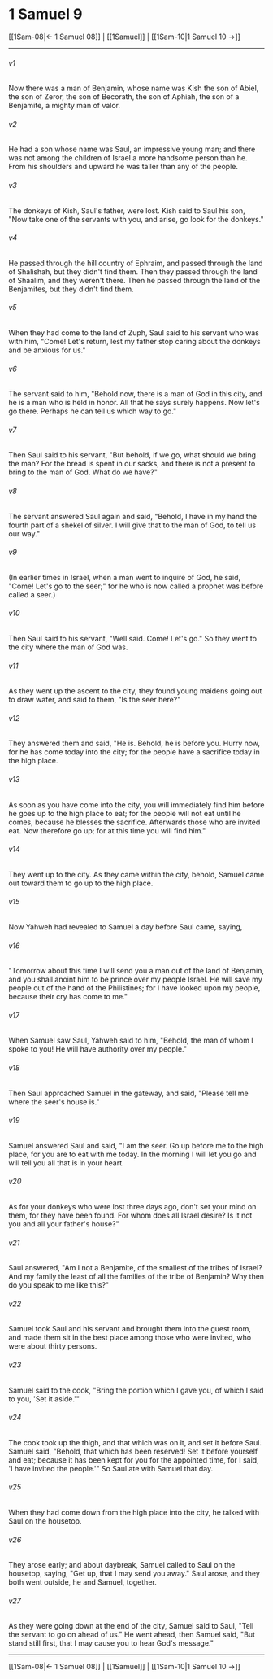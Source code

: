 # 1 Samuel 9

[[1Sam-08|← 1 Samuel 08]] | [[1Samuel]] | [[1Sam-10|1 Samuel 10 →]]
***



###### v1 
Now there was a man of Benjamin, whose name was Kish the son of Abiel, the son of Zeror, the son of Becorath, the son of Aphiah, the son of a Benjamite, a mighty man of valor. 

###### v2 
He had a son whose name was Saul, an impressive young man; and there was not among the children of Israel a more handsome person than he. From his shoulders and upward he was taller than any of the people. 

###### v3 
The donkeys of Kish, Saul's father, were lost. Kish said to Saul his son, "Now take one of the servants with you, and arise, go look for the donkeys." 

###### v4 
He passed through the hill country of Ephraim, and passed through the land of Shalishah, but they didn't find them. Then they passed through the land of Shaalim, and they weren't there. Then he passed through the land of the Benjamites, but they didn't find them. 

###### v5 
When they had come to the land of Zuph, Saul said to his servant who was with him, "Come! Let's return, lest my father stop caring about the donkeys and be anxious for us." 

###### v6 
The servant said to him, "Behold now, there is a man of God in this city, and he is a man who is held in honor. All that he says surely happens. Now let's go there. Perhaps he can tell us which way to go." 

###### v7 
Then Saul said to his servant, "But behold, if we go, what should we bring the man? For the bread is spent in our sacks, and there is not a present to bring to the man of God. What do we have?" 

###### v8 
The servant answered Saul again and said, "Behold, I have in my hand the fourth part of a shekel of silver. I will give that to the man of God, to tell us our way." 

###### v9 
(In earlier times in Israel, when a man went to inquire of God, he said, "Come! Let's go to the seer;" for he who is now called a prophet was before called a seer.) 

###### v10 
Then Saul said to his servant, "Well said. Come! Let's go." So they went to the city where the man of God was. 

###### v11 
As they went up the ascent to the city, they found young maidens going out to draw water, and said to them, "Is the seer here?" 

###### v12 
They answered them and said, "He is. Behold, he is before you. Hurry now, for he has come today into the city; for the people have a sacrifice today in the high place. 

###### v13 
As soon as you have come into the city, you will immediately find him before he goes up to the high place to eat; for the people will not eat until he comes, because he blesses the sacrifice. Afterwards those who are invited eat. Now therefore go up; for at this time you will find him." 

###### v14 
They went up to the city. As they came within the city, behold, Samuel came out toward them to go up to the high place. 

###### v15 
Now Yahweh had revealed to Samuel a day before Saul came, saying, 

###### v16 
"Tomorrow about this time I will send you a man out of the land of Benjamin, and you shall anoint him to be prince over my people Israel. He will save my people out of the hand of the Philistines; for I have looked upon my people, because their cry has come to me." 

###### v17 
When Samuel saw Saul, Yahweh said to him, "Behold, the man of whom I spoke to you! He will have authority over my people." 

###### v18 
Then Saul approached Samuel in the gateway, and said, "Please tell me where the seer's house is." 

###### v19 
Samuel answered Saul and said, "I am the seer. Go up before me to the high place, for you are to eat with me today. In the morning I will let you go and will tell you all that is in your heart. 

###### v20 
As for your donkeys who were lost three days ago, don't set your mind on them, for they have been found. For whom does all Israel desire? Is it not you and all your father's house?" 

###### v21 
Saul answered, "Am I not a Benjamite, of the smallest of the tribes of Israel? And my family the least of all the families of the tribe of Benjamin? Why then do you speak to me like this?" 

###### v22 
Samuel took Saul and his servant and brought them into the guest room, and made them sit in the best place among those who were invited, who were about thirty persons. 

###### v23 
Samuel said to the cook, "Bring the portion which I gave you, of which I said to you, 'Set it aside.'" 

###### v24 
The cook took up the thigh, and that which was on it, and set it before Saul. Samuel said, "Behold, that which has been reserved! Set it before yourself and eat; because it has been kept for you for the appointed time, for I said, 'I have invited the people.'" So Saul ate with Samuel that day. 

###### v25 
When they had come down from the high place into the city, he talked with Saul on the housetop. 

###### v26 
They arose early; and about daybreak, Samuel called to Saul on the housetop, saying, "Get up, that I may send you away." Saul arose, and they both went outside, he and Samuel, together. 

###### v27 
As they were going down at the end of the city, Samuel said to Saul, "Tell the servant to go on ahead of us." He went ahead, then Samuel said, "But stand still first, that I may cause you to hear God's message."

***
[[1Sam-08|← 1 Samuel 08]] | [[1Samuel]] | [[1Sam-10|1 Samuel 10 →]]
